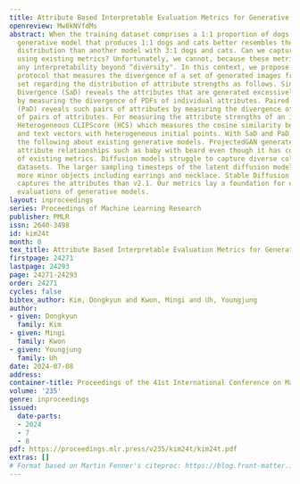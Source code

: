 ```yaml
---
title: Attribute Based Interpretable Evaluation Metrics for Generative Models
openreview: Mw8kNVfdMs
abstract: When the training dataset comprises a 1:1 proportion of dogs to cats, a
  generative model that produces 1:1 dogs and cats better resembles the training species
  distribution than another model with 3:1 dogs and cats. Can we capture this phenomenon
  using existing metrics? Unfortunately, we cannot, because these metrics do not provide
  any interpretability beyond “diversity". In this context, we propose a new evaluation
  protocol that measures the divergence of a set of generated images from the training
  set regarding the distribution of attribute strengths as follows. Singleattribute
  Divergence (SaD) reveals the attributes that are generated excessively or insufficiently
  by measuring the divergence of PDFs of individual attributes. Paired-attribute Divergence
  (PaD) reveals such pairs of attributes by measuring the divergence of joint PDFs
  of pairs of attributes. For measuring the attribute strengths of an image, we propose
  Heterogeneous CLIPScore (HCS) which measures the cosine similarity between image
  and text vectors with heterogeneous initial points. With SaD and PaD, we reveal
  the following about existing generative models. ProjectedGAN generates implausible
  attribute relationships such as baby with beard even though it has competitive scores
  of existing metrics. Diffusion models struggle to capture diverse colors in the
  datasets. The larger sampling timesteps of the latent diffusion model generate the
  more minor objects including earrings and necklace. Stable Diffusion v1.5 better
  captures the attributes than v2.1. Our metrics lay a foundation for explainable
  evaluations of generative models.
layout: inproceedings
series: Proceedings of Machine Learning Research
publisher: PMLR
issn: 2640-3498
id: kim24t
month: 0
tex_title: Attribute Based Interpretable Evaluation Metrics for Generative Models
firstpage: 24271
lastpage: 24293
page: 24271-24293
order: 24271
cycles: false
bibtex_author: Kim, Dongkyun and Kwon, Mingi and Uh, Youngjung
author:
- given: Dongkyun
  family: Kim
- given: Mingi
  family: Kwon
- given: Youngjung
  family: Uh
date: 2024-07-08
address:
container-title: Proceedings of the 41st International Conference on Machine Learning
volume: '235'
genre: inproceedings
issued:
  date-parts:
  - 2024
  - 7
  - 8
pdf: https://proceedings.mlr.press/v235/kim24t/kim24t.pdf
extras: []
# Format based on Martin Fenner's citeproc: https://blog.front-matter.io/posts/citeproc-yaml-for-bibliographies/
---
```

